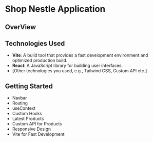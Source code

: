 # Shop Nestle Application

## OverView

## Technologies Used

- **Vite**: A build tool that provides a fast development environment and optimized production build.
- **React**: A JavaScript library for building user interfaces.
- [Other technologies you used, e.g., Tailwind CSS, Custom API etc.]

## Getting Started

- Navbar
- Routing
- useContext
- Custom Hooks
- Latest Products
- Custom API for Products  
- Responsive Design
- Vite for Fast Development

